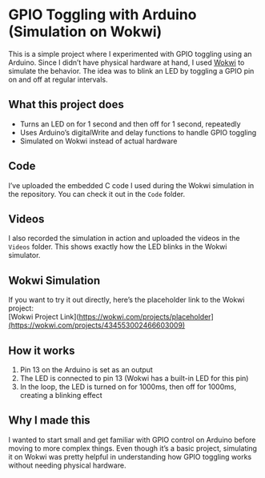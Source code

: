 # GPIO Toggling with Arduino (Simulation on Wokwi)

This is a simple project where I experimented with GPIO toggling using an Arduino. Since I didn’t have physical hardware at hand, I used [Wokwi](https://wokwi.com) to simulate the behavior. The idea was to blink an LED by toggling a GPIO pin on and off at regular intervals.

## What this project does
- Turns an LED on for 1 second and then off for 1 second, repeatedly  
- Uses Arduino’s digitalWrite and delay functions to handle GPIO toggling  
- Simulated on Wokwi instead of actual hardware  

## Code
I’ve uploaded the embedded C code I used during the Wokwi simulation in the repository. You can check it out in the `Code` folder.

## Videos
I also recorded the simulation in action and uploaded the videos in the `Videos` folder. This shows exactly how the LED blinks in the Wokwi simulator.

## Wokwi Simulation
If you want to try it out directly, here’s the placeholder link to the Wokwi project:  
[Wokwi Project Link](https://wokwi.com/projects/placeholder](https://wokwi.com/projects/434553002466603009)

## How it works
1. Pin 13 on the Arduino is set as an output  
2. The LED is connected to pin 13 (Wokwi has a built-in LED for this pin)  
3. In the loop, the LED is turned on for 1000ms, then off for 1000ms, creating a blinking effect  

## Why I made this
I wanted to start small and get familiar with GPIO control on Arduino before moving to more complex things. Even though it’s a basic project, simulating it on Wokwi was pretty helpful in understanding how GPIO toggling works without needing physical hardware.  
